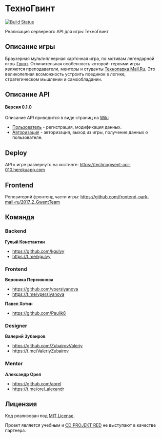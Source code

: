 # ТехноГвинт

[![Build Status](https://travis-ci.org/java-park-mail-ru/Gwent-09-2017.svg?branch=dev)](https://travis-ci.org/java-park-mail-ru/Gwent-09-2017)

Реализация серверного API для игры ТехноГвинт

## Описание игры

Браузерная мультиплеерная карточная игра, по мотивам легендарной игры [Гвинт](https://www.playgwent.com).
Отличительная особенность которой: героями игры являются преподаватели, менторы и студенты [Технопарка Mail.Ru](https://park.mail.ru).
Это великолепная возможность устроить поединок в логике, стратегическом мышлении и самообладании.

## Описание API

#### Версия 0.1.0

Описание API приводится в виде страниц на [Wiki](https://github.com/java-park-mail-ru/Gwent-09-2017/wiki)

* [Пользователь](https://github.com/java-park-mail-ru/Gwent-09-2017/wiki/User) - регистрация, модификация данных.
* [Авторизация](https://github.com/java-park-mail-ru/Gwent-09-2017/wiki/Auth) - авторизация, выход из игры, получение данных о пользователе.

## Deploy

API к игре развернуто на хостинге: <https://technogwent-api-010.herokuapp.com>

## Frontend

Репозиторий фронтенд части игры: <https://github.com/frontend-park-mail-ru/2017_2_GwentTeam>

## Команда

### Backend

**Гулый Константин**

* <https://github.com/kgulyy>
* <https://t.me/kgulyy>

### Frontend

**Вероника Персиянова**

* <https://github.com/vpersiyanova>
* <https://t.me/vpersiyanova>

**Павел Хотин**

* <https://github.com/Paulik8>

### Designer

**Валерий Зубаиров**

* <https://github.com/ZubairovValeriy>
* <https://t.me/ValeriyZubairov>

### Mentor

**Александр Орел**

* <https://github.com/aorel>
* <https://t.me/orel_alexandr>

## Лицензия

Код реализован под [MIT License](LICENSE.md).

Проект является учебным и [CD PROJEKT RED](http://en.cdprojektred.com/) не выступают в качестве партнера.
